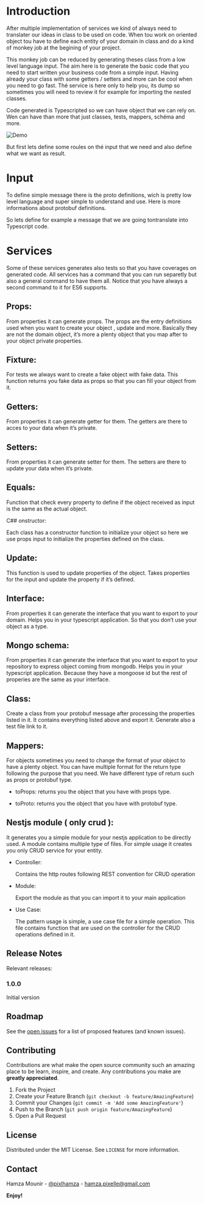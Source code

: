# Introduction

After multiple implementation of services we kind of always need to translater our ideas in class to be used on code. When tou work on oriented object tou have to define each entity of your domain in class and do a kind of monkey job at the begining of your project.

This monkey job can be reduced by generating theses class from a low level language input. Thé aim here is to generate the basic code that you need to start written your business code from a simple input. Having already your class with some getters / setters and more can be cool when you need to go fast. Thé service is here only to help you, its dump so sometimes you will need to review it for example for importing the nested classes.

Code generated is Typescripted so we can have object that we can rely on. Wen can have than more that just classes, tests, mappers, schéma and more.

![Demo](images/demo.gif)

But first lets define some roules on thé input that we need and also define what we want as result.

# Input

To define simple message there is the proto definitions, wich is pretty low level language and super simple to understand and use. Here is more informations about protobuf definitions.

So lets define for example a message that we are going tontranslate into Typescript code.

# Services

Some of these services generates also tests so that you have coverages on generated code. All services has a command that you can run separetly but also a general command to have them all. Notice that you have always a second command to it for ES6 supports.

## Props:

From properties it can generate props. The props are the entry definitions used when you want to create your object , update and more. Basically they are not the domain object, it’s more a plenty object that you map after to your object private properties.

## Fixture:

For tests we always want to create a fake object with fake data. This function returns you fake data as props so that you can fill your object from it.

## Getters:

From properties it can generate getter for them. The getters are there to acces to your data when it’s private.

## Setters:

From properties it can generate setter for them. The setters are there to update your data when it’s private.

## Equals:

Function that check every property to define if the object received as input is the same as the actual object.

C## onstructor:

Each class has a constructor function to initialize your object so here we use props input to initialize the properties defined on the class.

## Update:

This function is used to update properties of the object. Takes properties for the input and update the property if it’s defined.

## Interface:

From properties it can generate the interface that you want to export to your domain. Helps you in your typescript application. So that you don’t use your object as a type.

## Mongo schema:

From properties it can generate the interface that you want to export to your repository to express object coming from mongodb. Helps you in your typescript application. Because they have a mongoose id but the rest of properies are the same as your interface.

## Class:

Create a class from your protobuf message after processing the properties listed in it. It contains everything listed above and export it. Generate also a test file link to it.

## Mappers:

For objects sometimes you need to change the format of your object to have a plenty object. You can have multiple format for the return type following the purpose that you need. We have different type of return such as props or protobuf type.

- toProps: returns you the object that you have with props type.

- toProto: returns you the object that you have with protobuf type.

## Nestjs module ( only crud ):

It generates you a simple module for your nestjs application to be directly used. A module contains multiple type of files. For simple usage it creates you only CRUD service for your entity.

- Controller:

  Contains the http routes following REST convention for CRUD operation

- Module:

  Export the module as that you can import it to your main application

- Use Case:

  The pattern usage is simple, a use case file for a simple operation.
  This file contains function that are used on the controller for the CRUD operations defined in it.

## Release Notes

Relevant releases:

### 1.0.0

Initial version

## Roadmap

See the [open issues](https://github.com/hamzaPixl/code-generator-from-proto/issues) for a list of proposed features (and known issues).

## Contributing

Contributions are what make the open source community such an amazing place to be learn, inspire, and create. Any contributions you make are **greatly appreciated**.

1. Fork the Project
2. Create your Feature Branch (`git checkout -b feature/AmazingFeature`)
3. Commit your Changes (`git commit -m 'Add some AmazingFeature'`)
4. Push to the Branch (`git push origin feature/AmazingFeature`)
5. Open a Pull Request

## License

Distributed under the MIT License. See `LICENSE` for more information.

## Contact

Hamza Mounir - [@pixlhamza](https://twitter.com/pixlhamza) - hamza.pixelle@gmail.com

[contributors-shield]: https://img.shields.io/github/contributors/hamzaPixl/code-generator-from-proto.svg?style=for-the-badge
[contributors-url]: https://github.com/hamzaPixl/code-generator-from-proto/graphs/contributors
[forks-shield]: https://img.shields.io/github/forks/hamzaPixl/code-generator-from-proto.svg?style=for-the-badge
[forks-url]: https://github.com/hamzaPixl/code-generator-from-proto/network/members
[stars-shield]: https://img.shields.io/github/stars/hamzaPixl/code-generator-from-proto.svg?style=for-the-badge
[stars-url]: https://github.com/hamzaPixl/code-generator-from-proto/stargazers
[issues-shield]: https://img.shields.io/github/issues/hamzaPixl/code-generator-from-proto.svg?style=for-the-badge
[issues-url]: https://github.com/hamzaPixl/code-generator-from-proto/issues
[license-shield]: https://img.shields.io/github/license/hamzaPixl/code-generator-from-proto.svg?style=for-the-badge
[license-url]: https://github.com/hamzaPixl/code-generator-from-proto/blob/master/LICENSE
[linkedin-shield]: https://img.shields.io/badge/-LinkedIn-black.svg?style=for-the-badge&logo=linkedin&colorB=555
[linkedin-url]: https://www.linkedin.com/in/hamza-mounir-0a7bb6139/

**Enjoy!**
